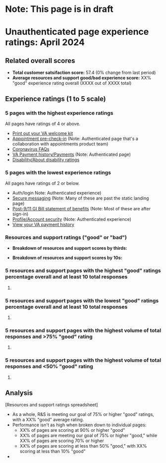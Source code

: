 # Note: This page is in draft
# Unauthenticated page experience ratings: April 2024

## Related overall scores
- **Total customer satsifaction score:** 57.4 (0% change from last period)
- **Average resources and support good/bad experience score:** XX% "good" experience rating overall (XXXX out of XXXX total)

## Experience ratings (1 to 5 scale)

### 5 pages with the highest experience ratings 
All pages have ratings of 4 or above.
- [Print out your VA welcome kit](https://www.va.gov/welcome-kit/)
- [Appointment pre-check-in](https://www.va.gov/health-care/appointment-pre-check-in/error?error=no-token) (Note: Authenticated page that's a collaboration with appointments product team)
- [Coronavirus FAQs](https://www.va.gov/coronavirus-veteran-frequently-asked-questions/)
- [VA Payment history/Payments](https://www.va.gov/va-payment-history/payments/) (Note: Authenticated page)
- [Disability/About disability ratings](https://www.va.gov/disability/about-disability-ratings/)
  
### 5 pages with the lowest experience ratings
All pages have ratings of 2 or below.
- Auth/login Note: Authenticated experience)
- [Secure messaging](https://www.va.gov/my-health/secure-messages/new-message/) (Note: Many of these are past the static landing page)
- [Post-9/11 GI Bill statement of benefits](https://www.va.gov/education/gi-bill/post-9-11/ch-33-benefit/) (Note: Most of these are after sign-in)
- [Profile/Account security](https://www.va.gov/profile/account-security) (Note: Authenticated experience)
- [View your VA payment history](https://www.va.gov/va-payment-history/)
  
### Resources and support ratings ("good" or "bad")

- **Breakdown of resources and support scores by thirds:**
  
    
- **Breakdown of resources and support scores by 10s:**



### 5 resources and support pages with the highest "good" ratings percentage overall and at least 10 total responses

1. 
### 5 resources and support pages with the lowest "good" ratings percentage overall and at least 10 total responses

1. 
   
### 5 resources and support pages with the highest volume of total responses and >75% "good" rating

1. 
### 5 resources and support pages with the highest volume of total responses and <50% "good" rating

1. 
## Analysis
[Resources and support ratings spreadsheet]
- As a whole, R&S is meeting our goal of 75% or higher "good" ratings, with a XX% "good" average rating.
- Performance isn't as high when broken down to individual pages:
  - XX% of pages are scoring at 90% or higher "good"
  - XX% of pages are meeting our goal of 75% or higher "good," while XX% of pages are scoring 70% or higher
  - XX% of pages are scoring at less than 50% "good," with XX% scoring at less than 10% "good" 
- 
